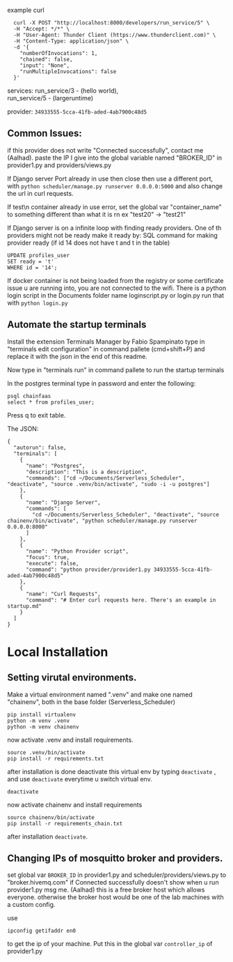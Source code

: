 example curl
```
  curl -X POST "http://localhost:8000/developers/run_service/5" \
  -H "Accept: */*" \
  -H "User-Agent: Thunder Client (https://www.thunderclient.com)" \
  -H "Content-Type: application/json" \
  -d '{
    "numberOfInvocations": 1,
	"chained": false,
	"input": "None",
	"runMultipleInvocations": false
  }'

```
services:
run_service/3 - (hello world),  
run_service/5 - (largeruntime)

provider: ```34933555-5cca-41fb-aded-4ab7900c48d5```

## Common Issues:
if this provider does not write "Connected successfully", contact me (Aalhad). 
paste the IP I give into the global variable named "BROKER_ID" in provider1.py and providers/views.py

If Django server Port already in use then close then use a different port, with
```python scheduler/manage.py runserver 0.0.0.0:5000```
and also change the url in curl requests.

If test\n container already in use error, set the global var "container_name" to something different than what it is rn ex "test20" -> "test21"

If Django server is on a infinite loop with finding ready providers. One of th providers might not be ready make it ready by:
SQL command for making provider ready (if id 14 does not have t and t in the table)
```
UPDATE profiles_user
SET ready = 't'
WHERE id = '14';
```

If docker container is not being loaded from the registry or some certificate issue u are running into, you are not connected to the wifi.
There is a python login script in the Documents folder name loginscript.py or login.py run that with ```python login.py```


## Automate the startup terminals
Install the extension Terminals Manager by Fabio Spampinato
type in "terminals edit configuration" in command pallete (cmd+shift+P)
and replace it with the json in the end of this readme. 

Now type in "terminals run" in command pallete to run the startup terminals

In the postgres terminal type in password and enter the following:
```
psql chainfaas
select * from profiles_user;

```
Press q to exit table.

The JSON:
```
{
  "autorun": false,
  "terminals": [
    {
      "name": "Postgres",
      "description": "This is a description",
      "commands": ["cd ~/Documents/Serverless_Scheduler", "deactivate", "source .venv/bin/activate", "sudo -i -u postgres"]
    },
    {
      "name": "Django Server",
      "commands": [
        "cd ~/Documents/Serverless_Scheduler", "deactivate", "source chainenv/bin/activate", "python scheduler/manage.py runserver 0.0.0.0:8000"
      ]
    },
    {
      "name": "Python Provider script",
      "focus": true,
      "execute": false,
      "command": "python provider/provider1.py 34933555-5cca-41fb-aded-4ab7900c48d5"
    },
    {
      "name": "Curl Requests",
      "command": "# Enter curl requests here. There's an example in startup.md"
    }
  ]
}
```

# Local Installation

## Setting virutal environments.

Make a virtual environment named ".venv" and make one named "chainenv", both in the base folder (Serverless_Scheduler)
```
pip install virtualenv
python -m venv .venv
python -m venv chainenv
```

now activate .venv and install requirements.
```
source .venv/bin/activate
pip install -r requirements.txt
```

after installation is done deactivate this virtual env by typing `deactivate` , and use `deactivate` everytime u switch virtual env.
```
deactivate
```
now activate chainenv and install requirements
```
source chainenv/bin/activate
pip install -r requirements_chain.txt
```
after installation `deactivate`.

## Changing IPs of mosquitto broker and providers.

set global var `BROKER_ID` in provider1.py and scheduler/providers/views.py to "broker.hivemq.com"
if Connected successfully doesn't show when u run provider1.py msg me. (Aalhad)
this is a free broker host which allows everyone. otherwise the broker host would be one of the lab machines with a custom config.

use 
```
ipconfig getifaddr en0
```
to get the ip of your machine.
Put this in the global var `controller_ip` of provider1.py
